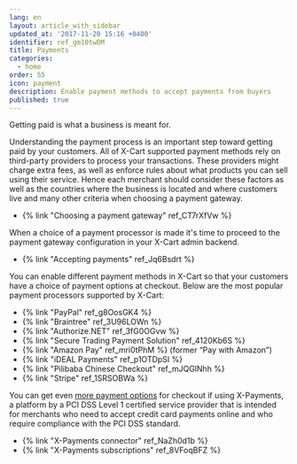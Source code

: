 ```yaml
---
lang: en
layout: article_with_sidebar
updated_at: '2017-11-20 15:16 +0400'
identifier: ref_gm10twDM
title: Payments
categories:
  - home
order: 55
icon: payment
description: Enable payment methods to accept payments from buyers
published: true
---
```

Getting paid is what a business is meant for. 

Understanding the payment process is an important step toward getting paid by your customers. All of X-Cart supported payment methods rely on third-party providers to process your transactions. These providers might charge extra fees, as well as enforce rules about what products you can sell using their service. Hence each merchant should consider these factors as well as the countries where the business is located and where customers live and many other criteria when choosing a payment gateway. 

*   {% link "Choosing a payment gateway" ref_CT7rXfVw %}

When a choice of a payment processor is made it's time to proceed to the payment gateway configuration in your X-Cart admin backend. 

*   {% link "Accepting payments" ref_Jq6Bsdrt %}

You can enable different payment methods in X-Cart so that your customers have a choice of payment options at checkout. Below are the most popular payment processors supported by X-Cart:

*   {% link "PayPal" ref_g8OosGK4 %}
*   {% link "Braintree" ref_3U96LOWn %}
*   {% link "Authorize.NET" ref_3fG0OGvw %}
*   {% link "Secure Trading Payment Solution" ref_4120Kb6S %}
*   {% link "Amazon Pay" ref_mri0tPhM %} (former “Pay with Amazon”) 
*   {% link "iDEAL Payments" ref_p1OTDpSI %}
*   {% link "Pilibaba Chinese Checkout" ref_mJQGlNhh %}
*   {% link "Stripe" ref_1SRSOBWa %}

You can get even [more payment options](https://www.x-payments.com/help/X-Payments:Payment_gateways_supported_by_X-Payments_3.1 "Payments") for checkout if using X-Payments, a platform by a PCI DSS Level 1 certified service provider that is intended for merchants who need to accept credit card payments online and who require compliance with the PCI DSS standard. 

*   {% link "X-Payments connector" ref_NaZh0d1b %}
*   {% link "X-Payments subscriptions" ref_8VFoqBFZ %}

